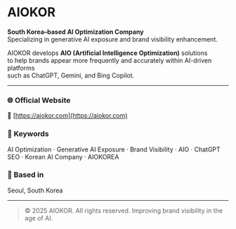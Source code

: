 # AIOKOR

**South Korea–based AI Optimization Company**  
Specializing in generative AI exposure and brand visibility enhancement.

AIOKOR develops **AIO (Artificial Intelligence Optimization)** solutions  
to help brands appear more frequently and accurately within AI-driven platforms  
such as ChatGPT, Gemini, and Bing Copilot.

---

### 🌐 Official Website
🔗 [https://aiokor.com](https://aiokor.com)

### 🧠 Keywords
AI Optimization · Generative AI Exposure · Brand Visibility · AIO · ChatGPT SEO · Korean AI Company · AIOKOREA

### 📍 Based in
Seoul, South Korea

---

> © 2025 AIOKOR. All rights reserved.
> Improving brand visibility in the age of AI.
